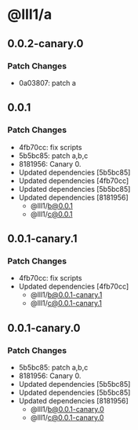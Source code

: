 # @lll1/a

## 0.0.2-canary.0

### Patch Changes

- 0a03807: patch a

## 0.0.1

### Patch Changes

- 4fb70cc: fix scripts
- 5b5bc85: patch a,b,c
- 8181956: Canary 0.
- Updated dependencies [5b5bc85]
- Updated dependencies [4fb70cc]
- Updated dependencies [5b5bc85]
- Updated dependencies [8181956]
  - @lll1/b@0.0.1
  - @lll1/c@0.0.1

## 0.0.1-canary.1

### Patch Changes

- 4fb70cc: fix scripts
- Updated dependencies [4fb70cc]
  - @lll1/b@0.0.1-canary.1
  - @lll1/c@0.0.1-canary.1

## 0.0.1-canary.0

### Patch Changes

- 5b5bc85: patch a,b,c
- 8181956: Canary 0.
- Updated dependencies [5b5bc85]
- Updated dependencies [5b5bc85]
- Updated dependencies [8181956]
  - @lll1/b@0.0.1-canary.0
  - @lll1/c@0.0.1-canary.0
